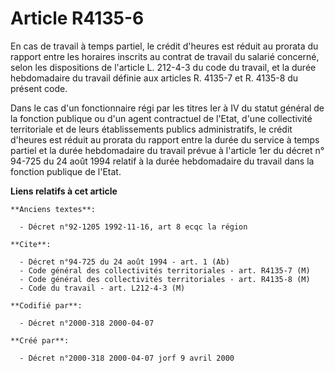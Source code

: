 # Article R4135-6

En cas de travail à temps partiel, le crédit d'heures est réduit au prorata du rapport entre les horaires inscrits au contrat
de travail du salarié concerné, selon les dispositions de l'article L. 212-4-3 du code du travail, et la durée hebdomadaire
du travail définie aux articles R. 4135-7 et R. 4135-8 du présent code.

Dans le cas d'un fonctionnaire régi par les titres Ier à IV du statut général de la fonction publique ou d'un agent
contractuel de l'Etat, d'une collectivité territoriale et de leurs établissements publics administratifs, le crédit d'heures
est réduit au prorata du rapport entre la durée du service à temps partiel et la durée hebdomadaire du travail prévue à
l'article 1er du décret n° 94-725 du 24 août 1994 relatif à la durée hebdomadaire du travail dans la fonction publique de
l'Etat.

**Liens relatifs à cet article**

	**Anciens textes**:

	  - Décret n°92-1205 1992-11-16, art 8 ecqc la région

	**Cite**:

	  - Décret n°94-725 du 24 août 1994 - art. 1 (Ab)
	  - Code général des collectivités territoriales - art. R4135-7 (M)
	  - Code général des collectivités territoriales - art. R4135-8 (M)
	  - Code du travail - art. L212-4-3 (M)

	**Codifié par**:

	  - Décret n°2000-318 2000-04-07

	**Créé par**:

	  - Décret n°2000-318 2000-04-07 jorf 9 avril 2000
